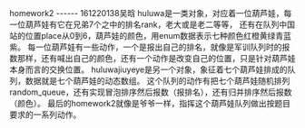 homework2 ------ 161220138吴晗
huluwa是一类对象，对应着一位葫芦娃，每一位葫芦娃有它在兄弟7个之中的排名rank，老大或是老二等等，
还有在队列中国站的位置place从0到6，葫芦娃的颜色，用enum数据表示七种颜色红橙黄绿青蓝紫。
每一位葫芦娃有一些动作，一个是报出自己的排名，就像是军训队列时的报数那样，还有喊出自己的颜色，还有一个动作是改变自己的位置，只是针对葫芦娃本身而言的交换位置。
huluwajiuyeye是另一个对象，象征着七个葫芦娃排成的队列，数据就是七个葫芦娃的动态数组。
这个队列的动作有把七个葫芦娃随机排列random_queue，还有实现冒泡排序然后报数（报排名），还有归并排序然后报数（颜色）。
最后的homework2就像是爷爷一样，指挥这个葫芦娃队列做出按题目要求的一系列动作。
